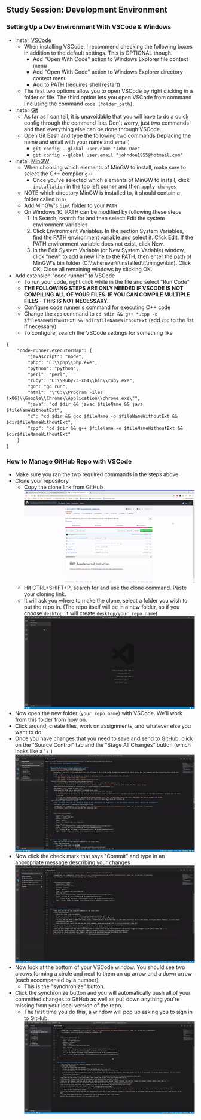 ## Study Session: Development Environment

### Setting Up a Dev Environment With VSCode & Windows
* Install [VSCode](https://code.visualstudio.com/)
    * When installing VSCode, I recommend checking the following boxes in addition to the default settings. This is OPTIONAL though.
        * Add "Open With Code" action to Windows Explorer file context menu
        * Add "Open With Code" action to Windows Explorer directory context menu
        * Add to PATH (requires shell restart)
    * The first two options allow you to open VSCode by right clicking in a folder or file. The third option lets you open VSCode from command line using the command `code [folder_path]`.
* Install [Git](https://git-scm.com/downloads)
    * As far as I can tell, it is unavoidable that you will have to do a quick config through the command line. Don't worry, just two commands and then everything else can be done through VSCode.
    * Open Git Bash and type the following two commands (replacing the name and email with your name and email)
        * `git config --global user.name "John Doe"`
        * `git config --global user.email "johndoe1955@hotmail.com"`
* Install [MinGW](https://osdn.net/projects/mingw/releases/)
    * When choosing which elements of MinGW to install, make sure to select the C++ compiler `g++`
        * Once you've selected which elements of MinGW to install, click `installation` in the top left corner and then `apply changes`
    * NOTE which directory MinGW is installed to, it should contain a folder called `bin\`
    * Add MinGW's `bin\` folder to your `PATH`
    * On Windows 10, PATH can be modified by following these steps
        1. In Search, search for and then select: Edit the system environment variables
        2. Click Environment Variables. In the section System Variables, find the PATH environment variable and select it. Click Edit. If the PATH environment variable does not exist, click New.
        3. In the Edit System Variable (or New System Variable) window, click "new" to add a new line to the PATH, then enter the path of MinGW's bin folder (C:\\\wherever\i\installed\it\mingw\bin\). Click OK. Close all remaining windows by clicking OK.
* Add extension "code runner" to VSCode
    * To run your code, right click while in the file and select "Run Code"
    * **THE FOLLOWING STEPS ARE ONLY NEEDED IF VSCODE IS NOT COMPILING ALL OF YOUR FILES. IF YOU CAN COMPILE MULTIPLE FILES - THIS IS NOT NECESSARY.**
    * Configure code runner's command for executing C++ code
    * Change the `cpp` command to `cd $dir && g++ *.cpp -o $fileNameWithoutExt && $dir$fileNameWithoutExt` (add `cpp` to the list if necessary)
    * To configure, search the VSCode settings for something like
```
{
    "code-runner.executorMap": {
        "javascript": "node",  
        "php": "C:\\php\\php.exe",
        "python": "python",
        "perl": "perl",
        "ruby": "C:\\Ruby23-x64\\bin\\ruby.exe",
        "go": "go run",
        "html": "\"C:\\Program Files (x86)\\Google\\Chrome\\Application\\chrome.exe\"",
        "java": "cd $dir && javac $fileName && java $fileNameWithoutExt",
        "c": "cd $dir && gcc $fileName -o $fileNameWithoutExt && $dir$fileNameWithoutExt",
        "cpp": "cd $dir && g++ $fileName -o $fileNameWithoutExt && $dir$fileNameWithoutExt"
    }
}
```

### How to Manage GitHub Repo with VSCode
* Make sure you ran the two required commands in the steps above
* Clone your repository
    * Copy the clone link from GitHub
    ![Copy the clone link from GitHub](./vsc_git_media/git_clone_link.gif)
    * Hit CTRL+SHIFT+P, search for and use the clone command. Paste your cloning link.
    * It will ask you where to make the clone, select a folder you wish to put the repo in. (The repo itself will be in a new folder, so if you choose `desktop`, it will create `desktop/your_repo_name`)
    ![Hit CTRL+SHIFT+P, search for and use the clone command. Paste your cloning link.](./vsc_git_media/git_clone.gif)
* Now open the new folder (`your_repo_name`) with VSCode. We'll work from this folder from now on.
* Click around, create files, work on assignments, and whatever else you want to do.
* Once you have changes that you need to save and send to GitHub, click on the "Source Control" tab and the "Stage All Changes" button (which looks like a '+')
![click on the "Source Control" tab and the "Stage All Changes" button](./vsc_git_media/stage_changes.gif)
* Now click the check mark that says "Commit" and type in an appropriate message describing your changes
![click the check mark that says "Commit" button](./vsc_git_media/commit.gif)
* Now look at the bottom of your VSCode window. You should see two arrows forming a circle and next to them an up arrow and a down arrow (each accompanied by a number)
    * This is the "synchronize" button.
* Click the synchronize button and you will automatically push all of your committed changes to GitHub as well as pull down anything you're missing from your local version of the repo.
    * The first time you do this, a window will pop up asking you to sign in to GitHub.
![Click the synchronize button](./vsc_git_media/sync.gif)
